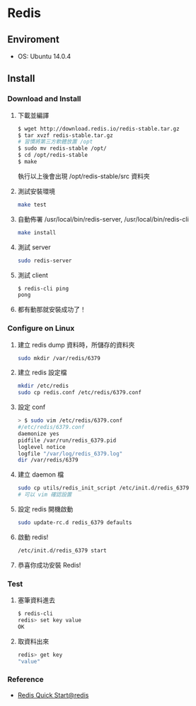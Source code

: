 # Redis

## Enviroment

* OS: Ubuntu 14.0.4

## Install

### Download and Install

1. 下載並編譯

    ```bash
    $ wget http://download.redis.io/redis-stable.tar.gz
    $ tar xvzf redis-stable.tar.gz
    # 習慣將第三方軟體放置 /opt
    $ sudo mv redis-stable /opt/
    $ cd /opt/redis-stable
    $ make
    ```

    執行以上後會出現 /opt/redis-stable/src 資料夾

1. 測試安裝環境

    ```bash
    make test
    ```

1. 自動佈署 /usr/local/bin/redis-server, /usr/local/bin/redis-cli

    ```bash
    make install
    ```

1. 測試 server

    ```bash
    sudo redis-server
    ```

1. 測試 client

    ```bash
    $ redis-cli ping
    pong
    ```

1. 都有動那就安裝成功了！

### Configure on Linux

1. 建立 redis dump 資料時，所儲存的資料夾

    ```bash
    sudo mkdir /var/redis/6379
    ```

1. 建立 redis 設定檔

    ```bash
    mkdir /etc/redis
    sudo cp redis.conf /etc/redis/6379.conf
    ```

1. 設定 conf

    ```bash
    > $ sudo vim /etc/redis/6379.conf
    #/etc/redis/6379.conf
    daemonize yes
    pidfile /var/run/redis_6379.pid
    loglevel notice
    logfile "/var/log/redis_6379.log"
    dir /var/redis/6379
    ```

1. 建立 daemon 檔

    ```bash
    sudo cp utils/redis_init_script /etc/init.d/redis_6379
    # 可以 vim 確認設置
    ```

1. 設定 redis 開機啟動

    ```bash
    sudo update-rc.d redis_6379 defaults
    ```

1. 啟動 redis!

    ```bash
    /etc/init.d/redis_6379 start
    ```

1. 恭喜你成功安裝 Redis!

### Test

1. 塞筆資料進去

    ```bash
    $ redis-cli
    redis> set key value
    OK
    ```

1. 取資料出來

    ```bash
    redis> get key
    "value"
    ```

### Reference

* [Redis Quick Start@redis](http://redis.io/topics/quickstart)